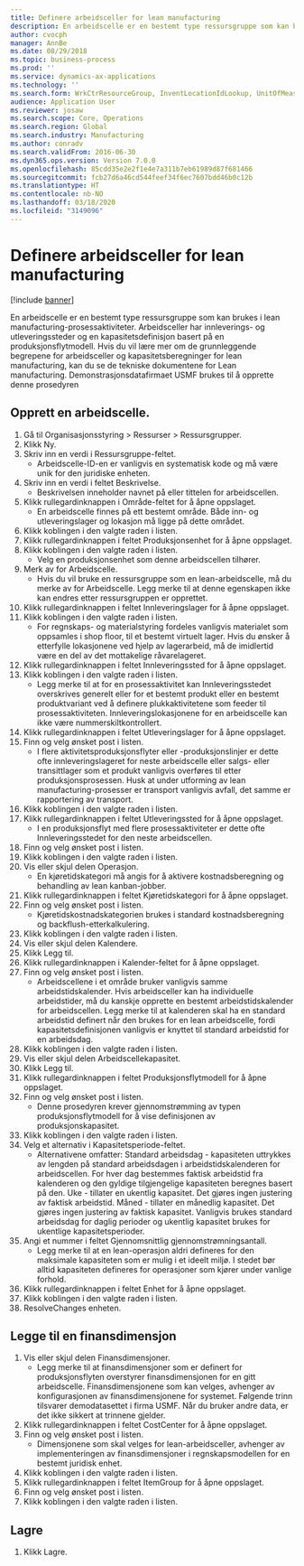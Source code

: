 ```yaml
---
title: Definere arbeidsceller for lean manufacturing
description: En arbeidscelle er en bestemt type ressursgruppe som kan brukes i lean manufacturing-prosessaktiviteter.
author: cvocph
manager: AnnBe
ms.date: 08/29/2018
ms.topic: business-process
ms.prod: ''
ms.service: dynamics-ax-applications
ms.technology: ''
ms.search.form: WrkCtrResourceGroup, InventLocationIdLookup, UnitOfMeasureLookup, DimensionLookup
audience: Application User
ms.reviewer: josaw
ms.search.scope: Core, Operations
ms.search.region: Global
ms.search.industry: Manufacturing
ms.author: conradv
ms.search.validFrom: 2016-06-30
ms.dyn365.ops.version: Version 7.0.0
ms.openlocfilehash: 85cdd35e2e2f1e4e7a311b7eb61989d87f681466
ms.sourcegitcommit: fcb27d6a46cd544feef34f6ec7607bdd46b0c12b
ms.translationtype: HT
ms.contentlocale: nb-NO
ms.lasthandoff: 03/18/2020
ms.locfileid: "3149096"
---
```

# <a name="define-lean-manufacturing-work-cells"></a>Definere arbeidsceller for lean manufacturing

[!include [banner](../../includes/banner.md)]

En arbeidscelle er en bestemt type ressursgruppe som kan brukes i lean manufacturing-prosessaktiviteter. Arbeidsceller har innleverings- og utleveringssteder og en kapasitetsdefinisjon basert på en produksjonsflytmodell. Hvis du vil lære mer om de grunnleggende begrepene for arbeidsceller og kapasitetsberegninger for lean manufacturing, kan du se de tekniske dokumentene for Lean manufacturing. Demonstrasjonsdatafirmaet USMF brukes til å opprette denne prosedyren


## <a name="create-a-work-cell"></a>Opprett en arbeidscelle. 
1. Gå til Organisasjonsstyring > Ressurser > Ressursgrupper.
2. Klikk Ny.
3. Skriv inn en verdi i Ressursgruppe-feltet.
    * Arbeidscelle-ID-en er vanligvis en systematisk kode og må være unik for den juridiske enheten.  
4. Skriv inn en verdi i feltet Beskrivelse.
    * Beskrivelsen inneholder navnet på eller tittelen for arbeidscellen.  
5. Klikk rullegardinknappen i Område-feltet for å åpne oppslaget.
    * En arbeidscelle finnes på ett bestemt område. Både inn- og utleveringslager og lokasjon må ligge på dette området.  
6. Klikk koblingen i den valgte raden i listen.
7. Klikk rullegardinknappen i feltet Produksjonsenhet for å åpne oppslaget.
8. Klikk koblingen i den valgte raden i listen.
    * Velg en produksjonsenhet som denne arbeidscellen tilhører.  
9. Merk av for Arbeidscelle.
    * Hvis du vil bruke en ressursgruppe som en lean-arbeidscelle, må du merke av for Arbeidscelle.  Legg merke til at denne egenskapen ikke kan endres etter ressursgruppen er opprettet.  
10. Klikk rullegardinknappen i feltet Innleveringslager for å åpne oppslaget.
11. Klikk koblingen i den valgte raden i listen.
    * For regnskaps- og materialstyring fordeles vanligvis materialet som oppsamles i shop floor, til et bestemt virtuelt lager. Hvis du ønsker å etterfylle lokasjonene ved hjelp av lagerarbeid, må de imidlertid være en del av det mottakelige råvarelageret.  
12. Klikk rullegardinknappen i feltet Innleveringssted for å åpne oppslaget.
13. Klikk koblingen i den valgte raden i listen.
    * Legg merke til at for en prosessaktivitet kan Innleveringsstedet overskrives generelt eller for et bestemt produkt eller en bestemt produktvariant ved å definere plukkaktivitetene som feeder til prosessaktiviteten. Innleveringslokasjonene for en arbeidscelle kan ikke være nummerskiltkontrollert.  
14. Klikk rullegardinknappen i feltet Utleveringslager for å åpne oppslaget.
15. Finn og velg ønsket post i listen.
    * I flere aktivitetsproduksjonsflyter eller -produksjonslinjer er dette ofte innleveringslageret for neste arbeidscelle eller salgs- eller transittlager som et produkt vanligvis overføres til etter produksjonsprosessen. Husk at under utforming av lean manufacturing-prosesser er transport vanligvis avfall, det samme er rapportering av transport.  
16. Klikk koblingen i den valgte raden i listen.
17. Klikk rullegardinknappen i feltet Utleveringssted for å åpne oppslaget.
    * I en produksjonsflyt med flere prosessaktiviteter er dette ofte Innleveringsstedet for den neste arbeidscellen.  
18. Finn og velg ønsket post i listen.
19. Klikk koblingen i den valgte raden i listen.
20. Vis eller skjul delen Operasjon.
    * En kjøretidskategori må angis for å aktivere kostnadsberegning og behandling av lean kanban-jobber.  
21. Klikk rullegardinknappen i feltet Kjøretidskategori for å åpne oppslaget.
22. Finn og velg ønsket post i listen.
    * Kjøretidskostnadskategorien brukes i standard kostnadsberegning og backflush-etterkalkulering.  
23. Klikk koblingen i den valgte raden i listen.
24. Vis eller skjul delen Kalendere.
25. Klikk Legg til.
26. Klikk rullegardinknappen i Kalender-feltet for å åpne oppslaget.
27. Finn og velg ønsket post i listen.
    * Arbeidscellene i et område bruker vanligvis samme arbeidstidskalender. Hvis arbeidsceller kan ha individuelle arbeidstider, må du kanskje opprette en bestemt arbeidstidskalender for arbeidscellen. Legg merke til at kalenderen skal ha en standard arbeidstid definert når den brukes for en lean arbeidscelle, fordi kapasitetsdefinisjonen vanligvis er knyttet til standard arbeidstid for en arbeidsdag.  
28. Klikk koblingen i den valgte raden i listen.
29. Vis eller skjul delen Arbeidscellekapasitet.
30. Klikk Legg til.
31. Klikk rullegardinknappen i feltet Produksjonsflytmodell for å åpne oppslaget.
32. Finn og velg ønsket post i listen.
    * Denne prosedyren krever gjennomstrømming av typen produksjonsflytmodell for å vise definisjonen av produksjonskapasitet.  
33. Klikk koblingen i den valgte raden i listen.
34. Velg et alternativ i Kapasitetsperiode-feltet.
    * Alternativene omfatter: Standard arbeidsdag - kapasiteten uttrykkes av lengden på standard arbeidsdagen i arbeidstidskalenderen for arbeidscellen. For hver dag bestemmes faktisk arbeidstid fra kalenderen og den gyldige tilgjengelige kapasiteten beregnes basert på den.   Uke - tillater en ukentlig kapasitet. Det gjøres ingen justering av faktisk arbeidstid.   Måned - tillater en månedlig kapasitet. Det gjøres ingen justering av faktisk kapasitet.   Vanligvis brukes standard arbeidsdag for daglig perioder og ukentlig kapasitet brukes for ukentlige kapasitetsperioder.  
35. Angi et nummer i feltet Gjennomsnittlig gjennomstrømningsantall.
    * Legg merke til at en lean-operasjon aldri defineres for den maksimale kapasiteten som er mulig i et ideelt miljø. I stedet bør alltid kapasiteten defineres for operasjoner som kjører under vanlige forhold.  
36. Klikk rullegardinknappen i feltet Enhet for å åpne oppslaget.
37. Klikk koblingen i den valgte raden i listen.
38. ResolveChanges enheten.

## <a name="add-a-financial-dimension"></a>Legge til en finansdimensjon
1. Vis eller skjul delen Finansdimensjoner.
    * Legg merke til at finansdimensjoner som er definert for produksjonsflyten overstyrer finansdimensjonen for en gitt arbeidscelle.    Finansdimensjonene som kan velges, avhenger av konfigurasjonen av finansdimensjonene for systemet. Følgende trinn tilsvarer demodatasettet i firma USMF. Når du bruker andre data, er det ikke sikkert at trinnene gjelder.  
2. Klikk rullegardinknappen i feltet CostCenter for å åpne oppslaget.
3. Finn og velg ønsket post i listen.
    * Dimensjonene som skal velges for lean-arbeidsceller, avhenger av implementeringen av finansdimensjoner i regnskapsmodellen for en bestemt juridisk enhet.  
4. Klikk koblingen i den valgte raden i listen.
5. Klikk rullegardinknappen i feltet ItemGroup for å åpne oppslaget.
6. Finn og velg ønsket post i listen.
7. Klikk koblingen i den valgte raden i listen.

## <a name="save"></a>Lagre
1. Klikk Lagre.

